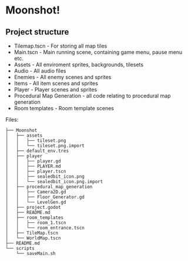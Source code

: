 # Moonshot!
## Project structure

* Tilemap.tscn - For storing all map tiles
* Main.tscn - Main running scene, containing game menu, pause menu etc.
* Assets - All enviroment sprites, backgrounds, tilesets
* Audio - All audio files
* Enemies - All enemy scenes and sprites
* Items - All item scenes and sprites
* Player - Player scenes and sprites
* Procedural Map Generation - all code relating to procedural map generation
* Room templates - Room template scenes 

Files:

    ├── Moonshot
    │   ├── assets
    │   │   ├── tileset.png
    │   │   └── tileset.png.import
    │   ├── default_env.tres
    │   ├── player
    │   │   ├── player.gd
    │   │   ├── PLAYER.md
    │   │   ├── player.tscn
    │   │   ├── sealedbit_icon.png
    │   │   └── sealedbit_icon.png.import
    │   ├── procedural_map_generation
    │   │   ├── Camera2D.gd
    │   │   ├── Floor_Generator.gd
    │   │   └── LevelGen.gd
    │   ├── project.godot
    │   ├── README.md
    │   ├── room_templates
    │   │   ├── room_1.tscn
    │   │   └── room_entrance.tscn
    │   ├── TileMap.tscn
    │   └── WorldMap.tscn
    ├── README.md
    └── scripts
        └── saveMain.sh
